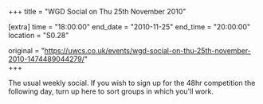 +++
title = "WGD Social on Thu 25th November 2010"

[extra]
time = "18:00:00"
end_date = "2010-11-25"
end_time = "20:00:00"
location = "S0.28"

original = "https://uwcs.co.uk/events/wgd-social-on-thu-25th-november-2010-1474489044279/"    
+++

The usual weekly social. If you wish to sign up for the 48hr competition the following day, turn up here to sort groups in which you'll work.

